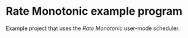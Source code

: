 # Rate Monotonic example program
Example project that uses the *Rate Monotonic* user-mode scheduler.
